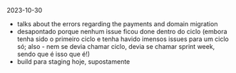 2023-10-30
- talks about the errors regarding the payments and domain migration
- desapontado porque nenhum issue ficou done dentro do ciclo (embora tenha sido o primeiro ciclo e tenha havido imensos issues para um ciclo só; also - nem se devia chamar ciclo, devia se chamar sprint week, sendo que é isso que é!)
- build para staging hoje, supostamente


